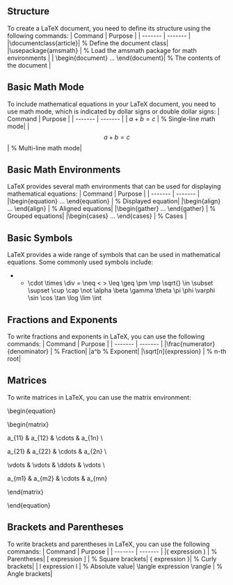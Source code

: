 ## Structure
To create a LaTeX document, you need to define its structure using the following commands:
| Command | Purpose |
| ------- | ------- |
|\documentclass{article}| % Define the document class|
|\usepackage{amsmath} | % Load the amsmath package for math environments |
| \begin{document} ... \end{document}| % The contents of the document |

## Basic Math Mode
To include mathematical equations in your LaTeX document, you need to use math mode, which is indicated by dollar signs or double dollar signs:
| Command | Purpose |
| ------- | ------- |
| $a+b=c$  |                 % Single-line math mode|
|$$a+b=c$$   |              % Multi-line math mode|

## Basic Math Environments
LaTeX provides several math environments that can be used for displaying mathematical equations:
| Command | Purpose |
| ------- | ------- |
|\begin{equation} ... \end{equation} |  % Displayed equation|
|\begin{align} ... \end{align}   |      % Aligned equations|
|\begin{gather} ... \end{gather}   |    % Grouped equations|
|\begin{cases} ... \end{cases}      |   % Cases |

## Basic Symbols
LaTeX provides a wide range of symbols that can be used in mathematical equations. Some commonly used symbols include:
+   -   \cdot   \times   \div   =   \neq
<   >   \leq    \geq     \pm    \mp   \sqrt{}
\in \subset \supset \cup     \cap   \not
\alpha   \beta  \gamma   \theta   \pi    \phi  \varphi
\sin     \cos   \tan     \log     \lim   \int

## Fractions and Exponents
To write fractions and exponents in LaTeX, you can use the following commands:
| Command | Purpose |
| ------- | ------- |
|\frac{numerator}{denominator}   |   % Fraction|
|a^b                                % Exponent|
|\sqrt[n]{expression}      |        % n-th root|

## Matrices
To write matrices in LaTeX, you can use the matrix environment:

\begin{equation}

\begin{matrix}

a_{11} & a_{12} & \cdots & a_{1n} \\

a_{21} & a_{22} & \cdots & a_{2n} \\

\vdots & \vdots & \ddots & \vdots \\

a_{m1} & a_{m2} & \cdots & a_{mn}

\end{matrix}

\end{equation}


## Brackets and Parentheses
To write brackets and parentheses in LaTeX, you can use the following commands:
| Command | Purpose |
| ------- | ------- |
|( expression ) |    % Parentheses|
[ expression ]  |   % Square brackets|
\{ expression \}|   % Curly brackets|
| l expression l  |   % Absolute value|
\langle expression \rangle  | % Angle brackets|


